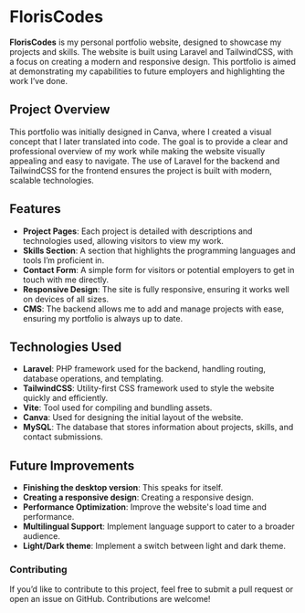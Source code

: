 # FlorisCodes

**FlorisCodes** is my personal portfolio website, designed to showcase my projects and skills. The website is built using Laravel and TailwindCSS, with a focus on creating a modern and responsive design. This portfolio is aimed at demonstrating my capabilities to future employers and highlighting the work I’ve done.

## Project Overview

This portfolio was initially designed in Canva, where I created a visual concept that I later translated into code. The goal is to provide a clear and professional overview of my work while making the website visually appealing and easy to navigate. The use of Laravel for the backend and TailwindCSS for the frontend ensures the project is built with modern, scalable technologies.

## Features
- **Project Pages**: Each project is detailed with descriptions and technologies used, allowing visitors to view my work.
- **Skills Section**: A section that highlights the programming languages and tools I’m proficient in.
- **Contact Form**: A simple form for visitors or potential employers to get in touch with me directly.
- **Responsive Design**: The site is fully responsive, ensuring it works well on devices of all sizes.
- **CMS**: The backend allows me to add and manage projects with ease, ensuring my portfolio is always up to date.

## Technologies Used
- **Laravel**: PHP framework used for the backend, handling routing, database operations, and templating.
- **TailwindCSS**: Utility-first CSS framework used to style the website quickly and efficiently.
- **Vite**: Tool used for compiling and bundling assets.
- **Canva**: Used for designing the initial layout of the website.
- **MySQL**: The database that stores information about projects, skills, and contact submissions.

## Future Improvements
- **Finishing the desktop version**: This speaks for itself.
- **Creating a responsive design**: Creating a responsive design.
- **Performance Optimization**: Improve the website's load time and performance.
- **Multilingual Support**: Implement language support to cater to a broader audience.
- **Light/Dark theme**: Implement a switch between light and dark theme.

### Contributing
If you’d like to contribute to this project, feel free to submit a pull request or open an issue on GitHub. Contributions are welcome!